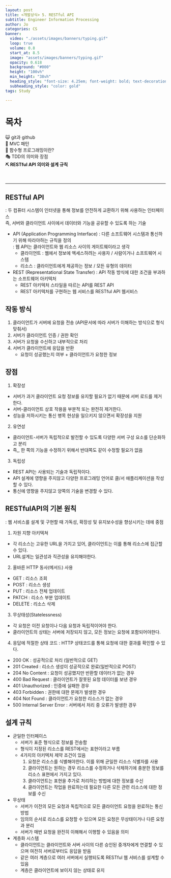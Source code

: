 ```yaml
---
layout: post
title: <개발상식> 5. RESTful API
subtitle: Engineer Information Processing
author: Jo
categories: CS
banner:
  video: "./assets/images/banners/typing.gif"
  loop: true
  volume: 0.8
  start_at: 8.5
  image: "assets/images/banners/typing.gif"
  opacity: 0.618
  background: "#000"
  height: "100vh"
  min_height: "38vh"
  heading_style: "font-size: 4.25em; font-weight: bold; text-decoration: underline"
  subheading_style: "color: gold"
tags: Study

---
```


# 목차
😺 git과 github <br>
🚥 MVC 패턴 <br>
🎱 함수형 프로그래밍이란? <br>
🎭 TDD의 의미와 장점 <br>
<b>⛏ RESTful API 의미와 설계 규칙</b> <br>

<br>
<hr>

## RESTful API
: 두 컴퓨터 시스템이 인터넷을 통해 정보를 안전하게 교환하기 위해 사용하는 인터페이스<br>
  즉, 서버와 클라이언트 사이에서 데이터와 기능을 공유할 수 있도록 하는 기술

- API (Application Programming Interface)
  : 다른 소프트웨어 시스템과 통신하기 위해 따라야하는 규칙을 정의 <br>
  : 웹 API는 클라이언트와 웹 리소스 사이의 게이트웨이라고 생각
  - 클라이언트 : 웹에서 정보에 엑세스하려는 사용자 / 사람이거나 소프트웨어 시스템
  - 리소스 : 클라이언트에게 제공하는 정보 / 모든 유형의 데이터
- REST (Representational State Transfer)
  : API 작동 방식에 대한 조건을 부과하는 소프트웨어 아키텍처
  - REST 아키텍처 스타일을 따르는 API를 REST API
  - REST 아키텍처를 구현하는 웹 서비스를 RESTful API 웹서비스

## 작동 방식
1. 클라이언트가 서버에 요청을 전송 (API문서에 따라 서버가 이해하는 방식으로 형식 맞춰서)
2. 서버가 클라이언트 인증 / 권한 확인
3. 서버가 요청을 수신하고 내부적으로 처리
4. 서버가 클라이언트에 응답을 반환
   - 요청이 성공했는지 여부 + 클라이언트가 요청한 정보


## 장점
1. 확장성
  - 서버가 과거 클라이언트 요청 정보를 유지할 필요가 없기 때문에 서버 로드를 제거한다.
  - 서버-클라이언트 상호 작용을 부분적 또는 완전히 제거한다.
  - 성능을 저하시키는 통신 병목 현상을 일으키지 않으면서 확장성을 지원
2. 유연성
  - 클라이언트-서버가 독립적으로 발전할 수 있도록 다양한 서버 구성 요소를 단순화하고 분리
  - 즉,, 한 쪽의 기능을 수정하기 위해서 반대쪽도 같이 수정할 필요가 없음
3. 독립성
  - REST API는 사용되는 기술과 독립적이다.
  - API 설계에 영향을 주지않고 다양한 프로그래밍 언어로 클/서 애플리케이션을 작성할 수 있다.
  - 통신에 영향을 주지않고 양쪽의 기술을 변경할 수 있다.



## RESTfulAPI의 기본 원칙
: 웹 서비스를 설계 및 구현할 때 가독성, 확장성 및 유지보수성을 향상시키는 데에 중점
1. 자원 지향 아키텍쳐
  - 각 리소스는 고유한 URL을 가지고 있어, 클라이언트는 이를 통해 리소스에 접근할 수 있다.
  - URL설계는 일관성과 직관성을 유지해야한다.
2. 올바른 HTTP 동사(메서드) 사용
  - GET : 리소스 조회
  - POST : 리소스 생성
  - PUT : 리소스 전체 업데이트
  - PATCH : 리소스 부분 업데이트
  - DELETE : 리소스 삭제
3. 무상태성(Statelessness)
  - 각 요청은 이전 요청이나 다음 요청과 독립적이어야 한다.
  - 클라이언트의 상태는 서버에 저장되지 않고, 모든 정보는 요청에 포함되어야한다.
4. 응답에 적절한 상태 코드
  : HTTP 상태코드를 통해 요청에 대한 결과를 확인할 수 있다.
  - 200 OK : 성공적으로 처리 (일반적으로 GET)
  - 201 Created : 리소스 생성이 성공적으로 완료(일반적으로 POST)
  - 204 No Content : 요청이 성공했지만 반환할 데이터가 없는 경우
  - 400 Bad Request : 클라이언트가 잘못된 요청 데이터를 보낸 경우
  - 401 Unauthorized : 인증에 실패한 경우
  - 403 Forbidden : 권한에 대한 문제가 발생한 경우
  - 404 Not Found : 클라이언트가 요청한 리소스가 없는 경우
  - 500 Internal Server Error : 서버에서 처리 중 오류가 발생한 경우


## 설계 규칙
- 균일한 인터페이스
   - 서버가 표준 형식으로 정보를 전송함
   - 형식이 지정된 리소스를 REST에서는 표현이라고 부름
   - 4가지의 아키텍처 제약 조건이 있음
     1. 요청은 리소스를 식별해야한다. 이를 위해 균일한 리소스 식별자를 사용
     2. 클라이언트는 원하는 경우 리소스를 수정하거나 삭제하기에 충분한 정보를 리소스 표현에서 가지고 있다.
     3. 클라이언트는 표현을 추가로 처리하는 방법에 대한 정보를 수신
     4. 클라이언트는 작업을 완료하는데 필요한 다른 모든 관련 리소스에 대한 정보를 수신
 - 무상태
   - 서버가 이전의 모든 요청과 독립적으로 모든 클라이언트 요청을 완료하는 통신 방법
   - 임의의 순서로 리소스를 요청할 수 있으며 모든 요청은 무상태이거나 다른 요청과 분리
   - 서버가 매번 요청을 완전히 이해해서 이행할 수 있음을 의미
 - 계층화 시스템
   - 클라이언트는 클라이언트와 서버 사이의 다른 승인된 중개자에게 연결할 수 있으며 여전히 서버로부터도 응답을 받음
   - 같은 여러 계층으로 여러 서버에서 실행되도록 RESTful 웹 서비스를 설계할 수 있음
   - 계층은 클라이언트에 보이지 않는 상태로 유지








